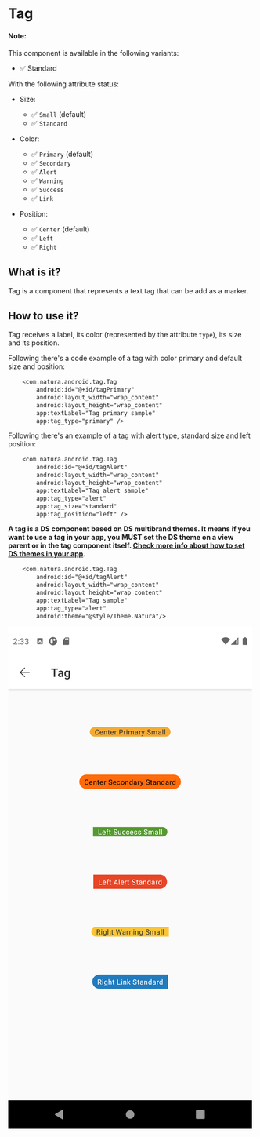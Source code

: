 # Tag

#### Note:

This component is available in the following variants:

* ✅ Standard

With the following attribute status:

* Size:
    * ✅ `Small` (default)
    * ✅ `Standard`
    
* Color:
    * ✅ `Primary` (default)
    * ✅ `Secondary`
    * ✅ `Alert`
    * ✅ `Warning`
    * ✅ `Success`
    * ✅ `Link`
    
* Position:
    * ✅ `Center` (default)
    * ✅ `Left`
    * ✅ `Right`

## What is it?
Tag is a component that represents a text tag that can be add as a marker.

## How to use it?
Tag receives a label, its color (represented by the attribute `type`), its size and its position.

Following there's a code example of a tag with color primary and default size and position:

```android
    <com.natura.android.tag.Tag
        android:id="@+id/tagPrimary"
        android:layout_width="wrap_content"
        android:layout_height="wrap_content"
        app:textLabel="Tag primary sample"
        app:tag_type="primary" />
```

Following there's an example of a tag with alert type, standard size and left position:

```android
    <com.natura.android.tag.Tag
        android:id="@+id/tagAlert"
        android:layout_width="wrap_content"
        android:layout_height="wrap_content"
        app:textLabel="Tag alert sample"
        app:tag_type="alert"
        app:tag_size="standard"
        app:tag_position="left" />
```

**A tag is a DS component based on DS multibrand themes. It means
if you want to use a tag in your app, you MUST set the DS theme
on a view parent or in the tag component itself. [Check
more info about how to set DS themes in your app](getting-started.md).**

```android
    <com.natura.android.tag.Tag
        android:id="@+id/tagAlert"
        android:layout_width="wrap_content"
        android:layout_height="wrap_content"
        app:textLabel="Tag sample"
        app:tag_type="alert"
        android:theme="@style/Theme.Natura"/>
```

![Tag](tag-activity.png)